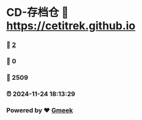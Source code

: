 # CD-存档仓 :link: https://cetitrek.github.io 
### :page_facing_up: [2](https://cetitrek.github.io/tag.html) 
### :speech_balloon: 0 
### :hibiscus: 2509 
### :alarm_clock: 2024-11-24 18:13:29 
### Powered by :heart: [Gmeek](https://github.com/Meekdai/Gmeek)
